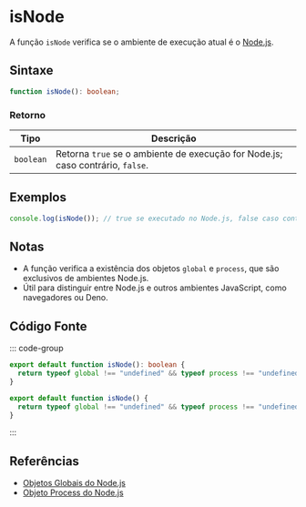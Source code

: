 # isNode

A função `isNode` verifica se o ambiente de execução atual é o [Node.js](https://nodejs.org/).

## Sintaxe

```typescript
function isNode(): boolean;
```

### Retorno

| Tipo      | Descrição                                              |
|-----------|--------------------------------------------------------|
| `boolean` | Retorna `true` se o ambiente de execução for Node.js; caso contrário, `false`. |

## Exemplos

```typescript
console.log(isNode()); // true se executado no Node.js, false caso contrário
```

## Notas

- A função verifica a existência dos objetos `global` e `process`, que são exclusivos de ambientes Node.js.
- Útil para distinguir entre Node.js e outros ambientes JavaScript, como navegadores ou Deno.

## Código Fonte

::: code-group
```typescript
export default function isNode(): boolean {
  return typeof global !== "undefined" && typeof process !== "undefined";
}
```

```javascript
export default function isNode() {
  return typeof global !== "undefined" && typeof process !== "undefined";
}
```
:::

## Referências

- [Objetos Globais do Node.js](https://nodejs.org/api/globals.html)
- [Objeto Process do Node.js](https://nodejs.org/api/process.html)